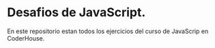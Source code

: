 # Desafios de JavaScript.
En este repositorio estan todos los ejercicios del curso de JavaScrip en CoderHouse.
